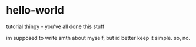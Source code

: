 # hello-world
tutorial thingy - you've all done this stuff

im supposed to write smth about myself, but id better keep it simple. so, no.
